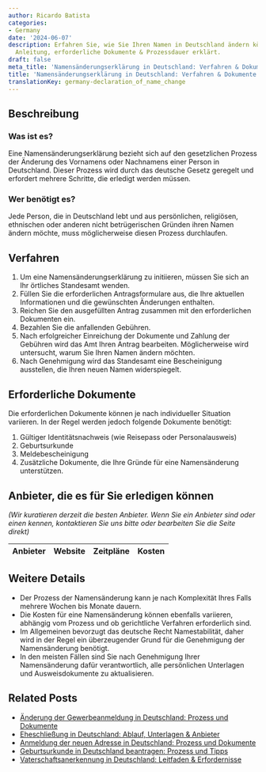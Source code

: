 ```yaml
---
author: Ricardo Batista
categories:
- Germany
date: '2024-06-07'
description: Erfahren Sie, wie Sie Ihren Namen in Deutschland ändern können. Schritt-für-Schritt
  Anleitung, erforderliche Dokumente & Prozessdauer erklärt.
draft: false
meta_title: 'Namensänderungserklärung in Deutschland: Verfahren & Dokumente'
title: 'Namensänderungserklärung in Deutschland: Verfahren & Dokumente'
translationKey: germany-declaration_of_name_change
---
```



## Beschreibung
### Was ist es?
Eine Namensänderungserklärung bezieht sich auf den gesetzlichen Prozess der Änderung des Vornamens oder Nachnamens einer Person in Deutschland. Dieser Prozess wird durch das deutsche Gesetz geregelt und erfordert mehrere Schritte, die erledigt werden müssen.

### Wer benötigt es?
Jede Person, die in Deutschland lebt und aus persönlichen, religiösen, ethnischen oder anderen nicht betrügerischen Gründen ihren Namen ändern möchte, muss möglicherweise diesen Prozess durchlaufen.

## Verfahren

1. Um eine Namensänderungserklärung zu initiieren, müssen Sie sich an Ihr örtliches Standesamt wenden.
2. Füllen Sie die erforderlichen Antragsformulare aus, die Ihre aktuellen Informationen und die gewünschten Änderungen enthalten.
3. Reichen Sie den ausgefüllten Antrag zusammen mit den erforderlichen Dokumenten ein.
4. Bezahlen Sie die anfallenden Gebühren.
5. Nach erfolgreicher Einreichung der Dokumente und Zahlung der Gebühren wird das Amt Ihren Antrag bearbeiten. Möglicherweise wird untersucht, warum Sie Ihren Namen ändern möchten.
6. Nach Genehmigung wird das Standesamt eine Bescheinigung ausstellen, die Ihren neuen Namen widerspiegelt.

## Erforderliche Dokumente

Die erforderlichen Dokumente können je nach individueller Situation variieren. In der Regel werden jedoch folgende Dokumente benötigt:

1. Gültiger Identitätsnachweis (wie Reisepass oder Personalausweis)
2. Geburtsurkunde
3. Meldebescheinigung
4. Zusätzliche Dokumente, die Ihre Gründe für eine Namensänderung unterstützen.

## Anbieter, die es für Sie erledigen können
_(Wir kuratieren derzeit die besten Anbieter. Wenn Sie ein Anbieter sind oder einen kennen, kontaktieren Sie uns bitte oder bearbeiten Sie die Seite direkt)_

| Anbieter | Website | Zeitpläne | Kosten |
| --------------- | --------------- | :-------------: | :-------------: |

## Weitere Details
- Der Prozess der Namensänderung kann je nach Komplexität Ihres Falls mehrere Wochen bis Monate dauern.
- Die Kosten für eine Namensänderung können ebenfalls variieren, abhängig vom Prozess und ob gerichtliche Verfahren erforderlich sind.
- Im Allgemeinen bevorzugt das deutsche Recht Namestabilität, daher wird in der Regel ein überzeugender Grund für die Genehmigung der Namensänderung benötigt.
- In den meisten Fällen sind Sie nach Genehmigung Ihrer Namensänderung dafür verantwortlich, alle persönlichen Unterlagen und Ausweisdokumente zu aktualisieren.


## Related Posts

- [Änderung der Gewerbeanmeldung in Deutschland: Prozess und Dokumente](https://tramitit.com/de/guides/germany/gewerbeummeldung/)
- [Eheschließung in Deutschland: Ablauf, Unterlagen & Anbieter](https://tramitit.com/de/guides/germany/heiratsanmeldung/)
- [Anmeldung der neuen Adresse in Deutschland: Prozess und Dokumente](https://tramitit.com/de/guides/germany/ummeldung_des_wohnsitzes/)
- [Geburtsurkunde in Deutschland beantragen: Prozess und Tipps](https://tramitit.com/de/guides/germany/geburtsurkunde_beantragen/)
- [Vaterschaftsanerkennung in Deutschland: Leitfaden & Erfordernisse](https://tramitit.com/de/guides/germany/vaterschaftsanerkennung/)